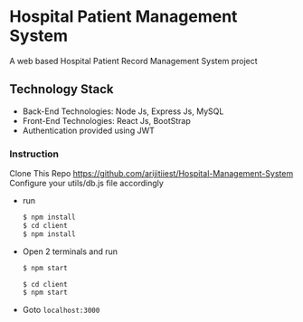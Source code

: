 # Hospital Patient Management System
A web based Hospital Patient Record Management System project


## Technology Stack
* Back-End Technologies: Node Js, Express Js, MySQL
* Front-End Technologies: React Js, BootStrap
* Authentication provided using JWT

### Instruction
Clone This Repo https://github.com/arijitiiest/Hospital-Management-System
Configure your utils/db.js file accordingly
* run 
  ``` bash
  $ npm install
  $ cd client
  $ npm install
  ```
* Open 2 terminals and run
  ``` bash
  $ npm start
  ```
  ```bash
  $ cd client
  $ npm start
  ```
* Goto `localhost:3000`
